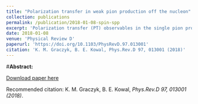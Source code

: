 ```yaml
---
title: "Polarization transfer in weak pion production off the nucleon"
collection: publications
permalink: /publication/2018-01-08-spin-spp
excerpt: 'Polarization transfer (PT) observables in the single pion production induced by the charged current interaction of the neutrino with the nucleon are examined. The polarization components of the final nucleon and the charged lepton are calculated within two models for the pion production. The predictions are made for neutrino energy of the order of 1 GeV as well as for the T2K energy distribution. It is demonstrated that the PT observables, the degree of polarization and the polarization components of outgoing fermions, are sensitive to assumptions about the nonresonant background model. In particular it is shown that the normal components of the polarization of the outgoing nucleon and the lepton are determined by the interference between the resonant (RES) and nonresonant (NB) amplitudes. Moreover, the sign of the normal component of the polarization of the charged lepton is fixed by the relative sign between the RES and the NB amplitudes.'
date: 2018-01-08
venue: 'Physical Review D'
paperurl: 'https://doi.org/10.1103/PhysRevD.97.013001'
citation: 'K. M. Graczyk, B. E. Kowal, Phys.Rev.D 97, 013001 (2018)'
---
```

#__Abstract:__ 

[Download paper here](https://journals.aps.org/prd/pdf/10.1103/PhysRevD.97.013001)

Recommended citation: K. M. Graczyk, B. E. Kowal, <i>Phys.Rev.D 97, 013001 (2018)</i>.
